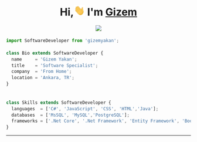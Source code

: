 # <h1 align="center">Hi,<img src="https://raw.githubusercontent.com/ABSphreak/ABSphreak/master/gifs/Hi.gif" width="30px" /> I'm <a href="https://gizemyakan.com/">Gizem<a> </h1>
<p align="center">
    <img width="500" src="https://cdn.dribbble.com/users/2238041/screenshots/4763918/working.gif">
</p>

```js
import SoftwareDeveloper from 'gizemyakan';

class Bio extends SoftwareDeveloper {
  name     = 'Gizem Yakan';
  title    = 'Software Specialist';
  company  = 'From Home';
  location = 'Ankara, TR';
}


class Skills extends SoftwareDeveloper {
  languages  = ['C#', 'JavaScript', 'CSS', 'HTML','Java'];
  databases  = ['MsSQL', 'MySQL','PostgreSQL'];
  frameworks = ['.Net Core', '.Net Framework', 'Entity Framework', 'Bootstrap', 'jQuery','Vue.js','React.js'];
}
```
----

